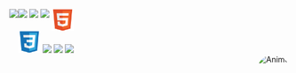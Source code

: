 
<div>
  <img height="122em" align="left" src="https://github-readme-stats.vercel.app/api/top-langs/?username=jaoangeloni&layout=compact&langs_count=7&theme=radical"/>
  <img height="35" align="top" src="https://logodownload.org/wp-content/uploads/2022/04/javascript-logo-1.png"/>
  <img height="45" align="top" src="https://walde.co/wp-content/uploads/2016/09/nodejs_logo.png"/>
  <img height="40" align="top" src="https://upload.wikimedia.org/wikipedia/commons/thumb/a/a7/React-icon.svg/2300px-React-icon.svg.png"/>
  <img height="40" align="top" src="https://raw.githubusercontent.com/devicons/devicon/master/icons/html5/html5-original.svg"/>
  <br>
  <img height="40" src="https://raw.githubusercontent.com/devicons/devicon/master/icons/css3/css3-original.svg"/>
  <img height="35" src="https://cdn-icons-png.flaticon.com/512/5968/5968313.png"/>
  <img height="40" src="https://raw.githubusercontent.com/jmnote/z-icons/master/svg/c.svg"/>
  <img height="50" src="https://logospng.org/download/java/logo-java-512.png"/>
</div> 
  <div>
  <img align="right" alt="Anime" height="150" style="border-radius:75px;" src="https://i.pinimg.com/originals/1c/a5/ba/1ca5ba6ee4774c4a595b2a859bc7c8e3.gif">
  </div>
  

 
